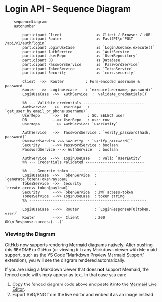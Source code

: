 # Login API – Sequence Diagram

```mermaid
	sequenceDiagram
	autonumber

		participant Client                as Client / Browser / cURL
		participant Router                as FastAPI\n`POST /api/v1/auth/login`
		participant LoginUseCase          as `LoginUseCase.execute()`
		participant AuthService           as `AuthService`
		participant UserRepo              as `UserRepository`
		participant DB                    as Database
		participant PasswordService       as `PasswordService`
		participant TokenService          as `TokenService`
		participant Security              as `core.security`

		Client  ->>  Router          : Form-encoded username & password
		Router  ->>  LoginUseCase    : `execute(username, password)`
		LoginUseCase  ->>  AuthService  : `validate_credentials()`

		%% --- Validate credentials ----------------------------
		AuthService   ->>  UserRepo   : `get_user_by_email_or_phone(username)`
		UserRepo      ->>  DB         : SQL SELECT user
		DB            -->> UserRepo   : user row
		UserRepo      -->> AuthService: `UserEntity`

		AuthService   ->>  PasswordService : `verify_password(hash, password)`
		PasswordService ->> Security  : `verify_password()`
		Security      -->> PasswordService : boolean
		PasswordService -->> AuthService   : boolean

		AuthService  -->>  LoginUseCase    : valid `UserEntity`
		%% --- Credentials validated ---------------------------

		%% --- Generate token ----------------------------------
		LoginUseCase  ->>  TokenService  : `generate_token(TokenPayload)`
		TokenService  ->>  Security      : `create_access_token(payload)`
		Security      -->> TokenService  : JWT access-token
		TokenService  -->> LoginUseCase  : token string
		%% ------------------------------------------------------

		LoginUseCase  -->>  Router       : `LoginResponseDTO(token, user)`
		Router        -->>  Client       : 200 OK\n`Response.success(...)`

```

### Viewing the Diagram

GitHub now supports rendering Mermaid diagrams natively. After pushing this README to GitHub (or viewing it in any Markdown viewer with Mermaid support, such as the VS Code "Markdown Preview Mermaid Support" extension), you will see the diagram rendered automatically.

If you are using a Markdown viewer that does **not** support Mermaid, the fenced code will simply appear as text. In that case you can:

1. Copy the fenced diagram code above and paste it into the [Mermaid Live Editor](https://mermaid.live/).
2. Export SVG/PNG from the live editor and embed it as an image instead.
